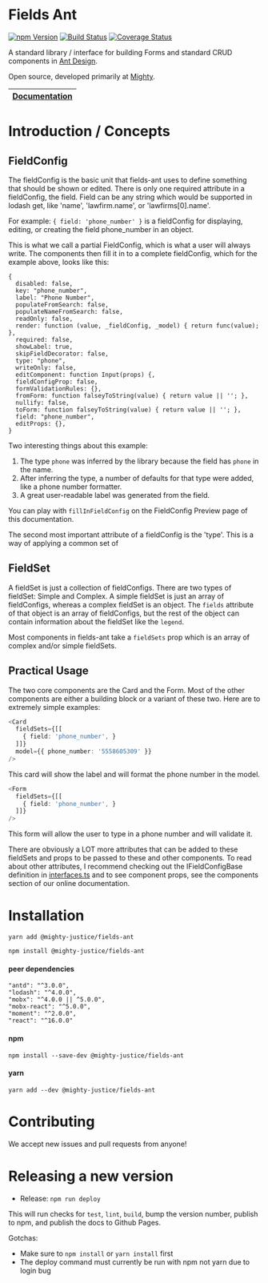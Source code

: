 # Fields Ant

[![npm Version](https://img.shields.io/npm/v/@mighty-justice/fields-ant.svg)](https://www.npmjs.com/package/@mighty-justice/fields-ant) [![Build Status](https://travis-ci.org/mighty-justice/fields-ant.svg?branch=master)](https://travis-ci.org/mighty-justice/fields-ant) [![Coverage Status](https://coveralls.io/repos/github/mighty-justice/fields-ant/badge.svg?branch=master)](https://coveralls.io/github/mighty-justice/fields-ant?branch=master)

A standard library / interface for building Forms and standard CRUD components 
in [Ant Design](https://ant.design/).

Open source, developed primarily at [Mighty](https://www.mighty.com/).

| [Documentation](https://mighty-justice.github.io/fields-ant/) |
| -------------------------------------------------------------- |

# Introduction / Concepts

## FieldConfig

The fieldConfig is the basic unit that fields-ant uses to define
something that should be shown or edited. There is only one required
attribute in a fieldConfig, the field. Field can be any string which 
would be supported in lodash get, like 'name', 'lawfirm.name', or 
'lawfirms[0].name'.


For example: `{ field: 'phone_number' }` is a fieldConfig for displaying, 
editing, or creating the field phone_number in an object.

This is what we call a partial FieldConfig, which is what a user will always write.
The components then fill it in to a complete fieldConfig, which for the example
above, looks like this:

```
{
  disabled: false,
  key: "phone_number",
  label: "Phone Number",
  populateFromSearch: false,
  populateNameFromSearch: false,
  readOnly: false,
  render: function (value, _fieldConfig, _model) { return func(value); },
  required: false,
  showLabel: true,
  skipFieldDecorator: false,
  type: "phone",
  writeOnly: false,
  editComponent: function Input(props) {,
  fieldConfigProp: false,
  formValidationRules: {},
  fromForm: function falseyToString(value) { return value || ''; },
  nullify: false,
  toForm: function falseyToString(value) { return value || ''; },
  field: "phone_number",
  editProps: {},
}
```

Two interesting things about this example:

1. The type `phone` was inferred by the library because the field has `phone` in the name.
2. After inferring the type, a number of defaults for that type were added, like a phone number formatter.
3. A great user-readable label was generated from the field.

You can play with `fillInFieldConfig` on the FieldConfig Preview page of this documentation.

The second most important attribute of a fieldConfig is the 'type'. This is a way of applying a common
set of 

## FieldSet

A fieldSet is just a collection of fieldConfigs. There are two types of fieldSet: Simple and Complex.
A simple fieldSet is just an array of fieldConfigs, whereas a complex fieldSet is an object. The `fields`
attribute of that object is an array of fieldConfigs, but the rest of the object can contain information
about the fieldSet like the `legend`.

Most components in fields-ant take a `fieldSets` prop which is an array of complex and/or simple fieldSets.

## Practical Usage

The two core components are the Card and the Form. Most of the other components are either a building block
or a variant of these two. Here are to extremely simple examples:

```ts
<Card
  fieldSets={[[
    { field: 'phone_number', }
  ]]}
  model={{ phone_number: '5558605309' }}
/>
```

This card will show the label and will format the phone number in the model. 

```ts
<Form
  fieldSets={[[
    { field: 'phone_number', }
  ]]}
/>
```

This form will allow the user to type in a phone number and will validate it.

There are obviously a LOT more attributes that can be added to these fieldSets and props to
be passed to these and other components. To read about other attributes, I recommend checking out
the IFieldConfigBase definition in
[interfaces.ts](https://github.com/mighty-justice/fields-ant/blob/master/src/interfaces.ts)
and to see component props, see the components section of our online documentation.

# Installation

```
yarn add @mighty-justice/fields-ant
```

```
npm install @mighty-justice/fields-ant
```

#### peer dependencies
```
"antd": "^3.0.0",
"lodash": "^4.0.0",
"mobx": "^4.0.0 || ^5.0.0",
"mobx-react": "^5.0.0",
"moment": "^2.0.0",
"react": "^16.0.0"
```

#### npm
`npm install --save-dev @mighty-justice/fields-ant`

#### yarn
`yarn add --dev @mighty-justice/fields-ant`

# Contributing

We accept new issues and pull requests from anyone!

# Releasing a new version

- Release: `npm run deploy`

This will run checks for `test`, `lint`, `build`, bump the version number,
publish to npm, and publish the docs to Github Pages.

Gotchas:

- Make sure to `npm install` or `yarn install` first
- The deploy command must currently be run with npm not yarn due to login bug
